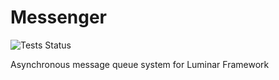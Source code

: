 # Messenger
![Tests Status](https://img.shields.io/github/actions/workflow/status/luminar-organization/messenger/test.yml?label=Tests)

Asynchronous message queue system for Luminar Framework
